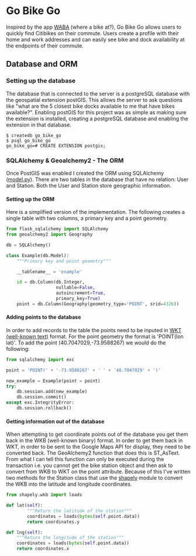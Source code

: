 # Go Bike Go

Inspired by the app [WABA](https://itunes.apple.com/us/app/where-a-bike-at-citibike-nyc/id689093812?mt=8) (where a bike at?), Go Bike Go allows users to quickly find Citibikes on their commute. Users create a profile with their home and work addresses and can easily see bike and dock availability at the endpoints of their commute.

## Database and ORM
### Setting up the database

The database that is connected to the server is a postgreSQL database with the geospatial extension postGIS. This allows the server to ask questions like "what are the 5 closest bike docks available to me that have bikes available?". Enabling postGIS for this project was as simple as making sure the extension is installed, creating a postgreSQL database and enabling the extension in that database.

```
$ createdb go_bike_go
$ psql go_bike_go
go_bike_go=# CREATE EXTENSION postgis;
```

### SQLAlchemy & Geoalchemy2 - The ORM

Once PostGIS was enabled I created the ORM using SQLAlchemy ([model.py](/model.py)). There are two tables in the database that have no relation: User and Station. Both the User and Station store geographic information. 

#### Setting up the ORM

Here is a simplified version of the implementation. The following creates a single table with two columns, a primary key and a point geometry.

```python
from flask_sqlalchemy import SQLAlchemy
from geoalchemy2 import Geography

db = SQLAlchemy()

class Example(db.Model):
	"""Primary key and point geometry"""

	__tablename__ = 'example'

	id = db.Column(db.Integer,
                   nullable=False,
                   autoincrement=True,
                   primary_key=True)
    point = db.Column(Geography(geometry_type='POINT', srid=4326))
```
#### Adding points to the database
In order to add records to the table the points need to be inputed in [WKT (well-known text)](https://en.wikipedia.org/wiki/Well-known_text) format. For the point geometry the format is 'POINT(lon lat)'. To add the point (40.7047029,-73.9588267) we would do the following:

```python
from sqlalchemy import exc

point = 'POINT(' + '-73.9588267' + ' ' + '40.7047029' + ')'

new_example = Example(point = point)
try:
	db.session.add(new_example)
	db.session.commit()
except exc.IntegrityError:
	db.session.rollback()
```

#### Getting information out of the database

When attempting to get coordinate points out of the database you get them back in the WKB (well-known binary) format. In order to get them back in WKT, in order to be sent to the Google Maps API for display, they need to be converted back. The GeoAlchemy2 function that does this is ST_AsText. From what I can tell this function can only be executed during the transaction i.e. you cannot get the bike station object and then ask to convert from WKB to WKT on the point attribute. Because of this I've written two methods for the Station class that use the [shapely](https://github.com/Toblerity/Shapely) module to convert the WKB into the latitude and longitude coordinates.

```python
from shapely.wkb import loads

def lat(self):
        """Return the latitude of the station"""
        coordinates = loads(bytes(self.point.data))
        return coordinates.y

def lng(self):
    """Return the longitude of the station"""
    coordinates = loads(bytes(self.point.data))
    return coordinates.x
```
